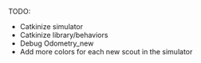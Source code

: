 TODO:
* Catkinize simulator
* Catkinize library/behaviors
* Debug Odometry_new
* Add more colors for each new scout in the simulator
